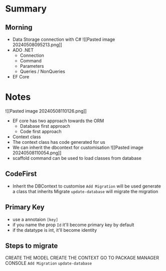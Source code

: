 # Summary
## Morning
- Data Storage connection with C# ![[Pasted image 20240508095213.png]]
- ADO .NET
	- Connection
	- Command
	- Parameters
	- Queries / NonQueries
- EF Core
# Notes
![[Pasted image 20240508110126.png]]
- EF core has two approach towards the ORM
	- Database first approach
	- Code first approach
- Context class
- The context class has code generated for us
- We can inherit the dbcontext for customisation
![[Pasted image 20240508110054.png]]
- scaffold command can be used to load classes from database
## CodeFirst
- Inherit the DBContext to customise
		`Add Migration` will be used generate a class that inherits Migrate
		`update-database` will migrate the migration
## Primary Key
- use a annotaion `[key]`
- if you name the prop `Id` it'll become primary key by default
- if the datatype is int, it'll become identity

## Steps to migrate

CREATE THE MODEL
CREATE THE CONTEXT
GO TO PACKAGE MANAGER CONSOLE
`Add Migration`
`update-database`